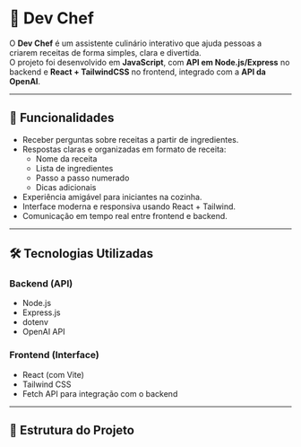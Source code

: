 # 🍳 Dev Chef

O **Dev Chef** é um assistente culinário interativo que ajuda pessoas a criarem receitas de forma simples, clara e divertida.  
O projeto foi desenvolvido em **JavaScript**, com **API em Node.js/Express** no backend e **React + TailwindCSS** no frontend, integrado com a **API da OpenAI**.

---

## 🚀 Funcionalidades

- Receber perguntas sobre receitas a partir de ingredientes.
- Respostas claras e organizadas em formato de receita:
  - Nome da receita
  - Lista de ingredientes
  - Passo a passo numerado
  - Dicas adicionais
- Experiência amigável para iniciantes na cozinha.
- Interface moderna e responsiva usando React + Tailwind.
- Comunicação em tempo real entre frontend e backend.

---

## 🛠️ Tecnologias Utilizadas

### **Backend (API)**
- Node.js
- Express.js
- dotenv
- OpenAI API

### **Frontend (Interface)**
- React (com Vite)
- Tailwind CSS
- Fetch API para integração com o backend

---

## 📂 Estrutura do Projeto

